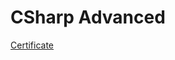 # CSharp Advanced
[Certificate](https://drive.google.com/file/d/17axnfHu0CBdpC6MZVftDscT_oK1zqxfX/view?usp=sharing)
